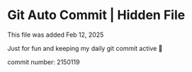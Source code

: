 # Git Auto Commit | Hidden File

This file was added Feb 12, 2025

Just for fun and keeping my daily git commit active 🤪

commit number: 2150119
